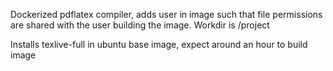 Dockerized pdflatex compiler, adds user in image such that file permissions are shared with the user building the image. Workdir is /project

Installs texlive-full in ubuntu base image, expect around an hour to build image 
